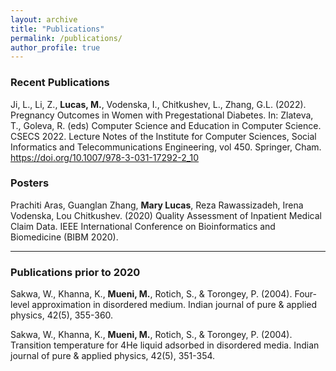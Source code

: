 ```yaml
---
layout: archive
title: "Publications"
permalink: /publications/
author_profile: true
---
```


### Recent Publications

Ji, L., Li, Z., **Lucas, M.**, Vodenska, I., Chitkushev, L., Zhang, G.L. (2022). Pregnancy Outcomes in Women with Pregestational Diabetes. In: Zlateva, T., Goleva, R. (eds) Computer Science and Education in Computer Science. CSECS 2022. Lecture Notes of the Institute for Computer Sciences, Social Informatics and Telecommunications Engineering, vol 450. Springer, Cham. https://doi.org/10.1007/978-3-031-17292-2_10


### Posters

Prachiti Aras, Guanglan Zhang, **Mary Lucas**, Reza Rawassizadeh, Irena Vodenska, Lou Chitkushev. (2020) Quality Assessment of Inpatient Medical Claim Data.  IEEE International Conference on Bioinformatics and Biomedicine (BIBM 2020).

----------------------------

### Publications prior to 2020

Sakwa, W., Khanna, K., **Mueni, M.**, Rotich, S., & Torongey, P. (2004). Four-level approximation in disordered medium. Indian journal of pure & applied physics, 42(5), 355-360.

Sakwa, W., Khanna, K., **Mueni, M.**, Rotich, S., & Torongey, P. (2004). Transition temperature for 4He liquid adsorbed in disordered media. Indian journal of pure & applied physics, 42(5), 351-354.



